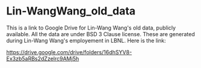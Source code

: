 # Lin-WangWang_old_data
This is a link to Google Drive for Lin-Wang Wang's old data, publicly available. All the data are under BSD 3 Clause license. 
These are generated during Lin-Wang Wang's employement in LBNL. 
Here is the link:

https://drive.google.com/drive/folders/16dhSYV8-Ex3zb5aRBs2dZzelrc9AMj5h
